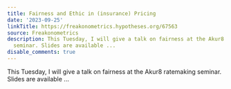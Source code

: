 ```yaml
---
title: Fairness and Ethic in (insurance) Pricing
date: '2023-09-25'
linkTitle: https://freakonometrics.hypotheses.org/67563
source: Freakonometrics
description: This Tuesday, I will give a talk on fairness at the Akur8 ratemaking
  seminar. Slides are available ...
disable_comments: true
---
```

This Tuesday, I will give a talk on fairness at the Akur8 ratemaking seminar. Slides are available ...